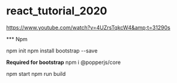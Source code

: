 # react_tutorial_2020

https://www.youtube.com/watch?v=4UZrsTqkcW4&amp;t=31290s

\*\*\* Npm

npm init
npm install bootstrap --save

**Required for bootstrap**
npm i @popperjs/core

npm start
npm run build
